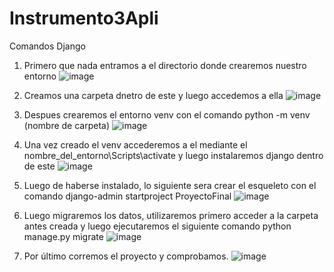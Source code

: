 # Instrumento3Apli
Comandos Django

1. Primero que nada entramos a el directorio donde crearemos nuestro entorno
![image](https://user-images.githubusercontent.com/90642664/178550652-8d48403e-daa7-4fae-b3e5-cfaa02f1864a.png)

2. Creamos una carpeta dnetro de este y luego accedemos a ella 
![image](https://user-images.githubusercontent.com/90642664/178551940-8d04ad12-4932-4a29-9eae-5b464233d2ef.png)

3. Despues crearemos el entorno venv con el comando python -m venv (nombre de carpeta)
![image](https://user-images.githubusercontent.com/90642664/178567813-552a5f15-8495-4d4d-a076-ef4c595e4be5.png)

4. Una vez creado el venv accederemos a el mediante el nombre_del_entorno\Scripts\activate y luego instalaremos django dentro de este
![image](https://user-images.githubusercontent.com/90642664/178562945-d8bfe66a-c09e-482c-b283-fde5b24aa9e2.png)

5. Luego de haberse instalado, lo siguiente sera crear el esqueleto con el comando django-admin startproject ProyectoFinal
![image](https://user-images.githubusercontent.com/90642664/178565385-267e504f-5f6f-48e6-8cf1-8879dad9ec7e.png)

6. Luego migraremos los datos, utilizaremos primero acceder a la carpeta antes creada y luego ejecutaremos el siguiente comando python manage.py migrate
![image](https://user-images.githubusercontent.com/90642664/178566178-5160e29a-84b8-41e4-ad4e-004762197db8.png)

7. Por último corremos el proyecto y comprobamos.
![image](https://user-images.githubusercontent.com/90642664/178566427-f039ad48-f53a-4bc8-be37-08b05670c9c5.png)



